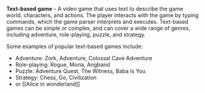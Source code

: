 **Text-based game** - A video game that uses text to describe the game world, characters, and actions. The player interacts with the game by typing commands, which the game parser interprets and executes. Text-based games can be simple or complex, and can cover a wide range of genres, including adventure, role-playing, puzzle, and strategy.

Some examples of popular text-based games include:

- Adventure: Zork, Adventure, Colossal Cave Adventure
- Role-playing: Rogue, Moria, Angband
- Puzzle: Adventure Quest, The Witness, Baba Is You
- Strategy: Chess, Go, Civilization
- or [[Alice in wonderland]]

